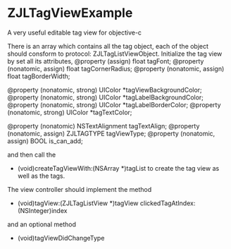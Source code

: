 # ZJLTagViewExample
A very useful editable tag view for objective-c

There is an array which contains all the tag object, each of the object should consform to protocol: ZJLTagListViewObject.
Initialize the tag view by set all its attributes,
@property (assign) float tagFont;
@property (nonatomic, assign) float tagCornerRadius;
@property (nonatomic, assign) float tagBorderWidth;

@property (nonatomic, strong) UIColor *tagViewBackgroundColor;
@property (nonatomic, strong) UIColor *tagLabelBackgroundColor;
@property (nonatomic, strong) UIColor *tagLabelBorderColor;
@property (nonatomic, strong) UIColor *tagTextColor;

@property (nonatomic) NSTextAlignment tagTextAlign;
@property (nonatomic, assign) ZJLTAGTYPE tagViewType;
@property (nonatomic, assign) BOOL is_can_add;

and then call the 
- (void)createTagViewWith:(NSArray *)tagList
to create the tag view as well as the tags.

The view controller should implement the method
- (void)tagView:(ZJLTagListView *)tagView clickedTagAtIndex:(NSInteger)index

and an optional method
- (void)tagViewDidChangeType



